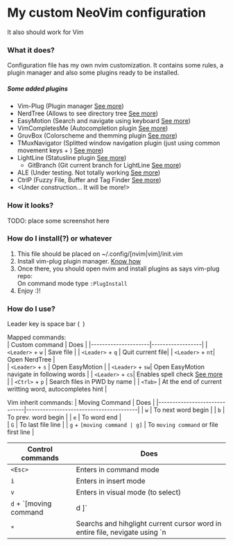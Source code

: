 # My custom NeoVim configuration   
It also should work for Vim    
    
### What it does?
Configuration file has my own nvim customization. It contains some rules, a plugin manager and also some plugins ready to be installed.
   
##### Some added plugins
 - Vim-Plug (Plugin manager [See more](https://github.com/junegunn/vim-plug))  
 - NerdTree (Allows to see directory tree [See more](https://github.com/scrooloose/nerdtree-git-plugin))   
 - EasyMotion (Search and navigate using keyboard [See more](https://github.com/easymotion/vim-easymotion))
 - VimCompletesMe (Autocompletion plugin [See more](https://github.com/ackyshake/VimCompletesMe))
 - GruvBox (Colorscheme and themming plugin [See more](https://github.com/morhetz/gruvbox))
 - TMuxNavigator (Splitted window navigation plugin (just using common movement keys + <CTRL>) [See more](https://github.com/christoomey/vim-tmux-navigator))
 - LightLine (Statusline plugin [See more](https://github.com/itchyny/lightline.vim))
   - GitBranch (Git current branch for LightLine [See more](https://github.com/itchyny/vim-gitbranch))
 - ALE (Under testing. Not totally working [See more](https://github.com/dense-analysis/ale))
 - CtrlP (Fuzzy File, Buffer and Tag Finder [See more](https://github.com/ctrlpvim/ctrlp.vim))
 - <Under construction... It will be more!>    

### How it looks?
TODO: place some screenshot here    
      
### How do I install(?) or whatever
 1. This file should be placed on ~/.config/[nvim|vim]/init.vim   
 2. Install vim-plug plugin manager. [Know how](https://github.com/junegunn/vim-plug)   
 3. Once there, you should open nvim and install plugins as says vim-plug repo:   
 On command mode type `:PlugInstall`
 4. Enjoy :)!
     
### How do I use?   
Leader key is space bar (` `)    
     
Mapped commands:     
| Custom command      | Does             |
|---------------------|------------------|
| `<Leader>` + `w` | Save file        |
| `<Leader>` + `q` | Quit current file|
| `<Leader>` + `nt`| Open NerdTree    |  
| `<Leader>` + `s` | Open EasyMotion  |
| `<Leader>` + `sw`| Open EasyMotion navigate in following words |
| `<Leader>` + `cs`| Enables spell check [See more](https://neovim.io/doc/user/spell.html) |
| `<Ctrl>` + `p`      | Search files in PWD by name |
| `<Tab>`             | At the end of current writting word, autocompletes hint |

Vim inherit commands:
| Moving Command               | Does                                   |
|------------------------------|----------------------------------------|
| `w`                          | To next word begin                     |
| `b`                          | To prev. word begin                    |
| `e`                          | To word end                            |  
| `G`                          | To last file line                      |
| `g` + `[moving command | g]` | To `moving command` or file first line |
       
| Control commands              | Does                                                     |
|-------------------------------|----------------------------------------------------------|
| `<Esc>`                         | Enters in command mode                                 |
| `i`                           | Enters in insert mode                                    |
| `v`                           | Enters in visual mode (to select)                        |
| `d` + `[moving command | d ]` | Deletes from cursor to `moving command` or complete line |   
| `*`                           | Searchs and hihglight current cursor word in entire file, nevigate using `n|N` or `*|#`   |   


